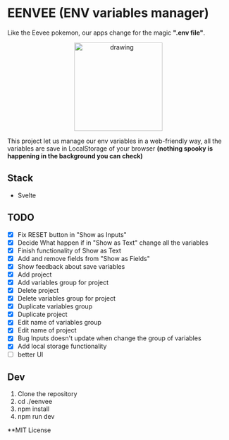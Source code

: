 # EENVEE (ENV variables manager)
Like the Eevee pokemon, our apps change for the magic __".env file"__.  
<p align="center">
    <img src="https://static.wikia.nocookie.net/espokemon/images/f/f2/Eevee.png/revision/latest?cb=20150621181400" alt="drawing" width="200"/>    
</p>
  
This project let us manage our env variables in a web-friendly way, all the variables are save in LocalStorage of your browser __(nothing spooky is happening in the background you can check)__

## Stack
* Svelte

## TODO
* [X] Fix RESET button in "Show as Inputs"
* [X] Decide What happen if in "Show as Text" change all the variables
* [X] Finish functionality of Show as Text
* [X] Add and remove fields from "Show as Fields"
* [X] Show feedback about save variables
* [X] Add project
* [X] Add variables group for project
* [X] Delete project
* [X] Delete variables group for project
* [X] Duplicate variables group
* [X] Duplicate project
* [X] Edit name of variables group
* [X] Edit name of project
* [X] Bug Inputs doesn't update when change the group of variables
* [X] Add local storage functionality
* [ ] better UI

## Dev
1. Clone the repository
1. cd ./eenvee
1. npm install
1. npm run dev


**MIT License